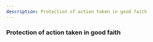 ```yaml
---
description: Protection of action taken in good faith
---
```


### Protection of action taken in good faith
